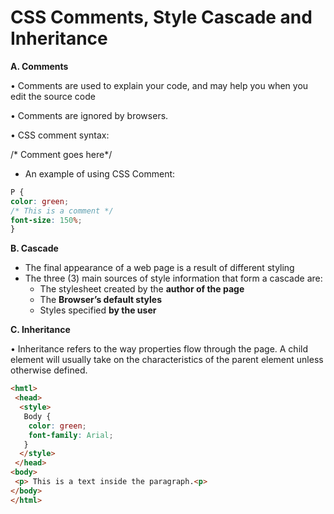 # CSS Comments, Style Cascade and Inheritance

**A. Comments**

•  Comments are used to explain your code, and may help you when you edit the source code

•  Comments are ignored by browsers.

•  CSS comment syntax:

/* Comment goes here*/

- An example of using CSS Comment:

```css
P {
color: green;
/* This is a comment */
font-size: 150%;
}
```

**B. Cascade**

- The final appearance of a web page is a result of different styling
- The three (3) main sources of style information that form a cascade are:
    - The stylesheet created by the **author of the page**
    - The **Browser’s default styles**
    - Styles specified **by the user**

**C. Inheritance**

•  Inheritance refers to the way properties flow through the page. A child element will usually take on the characteristics of the parent element unless otherwise defined.

```html
<hmtl>
 <head>
  <style>
   Body {
	color: green;
	font-family: Arial;
   }
  </style>
 </head>
<body>
 <p> This is a text inside the paragraph.<p>
</body>
</html>
```